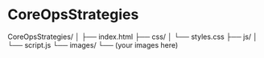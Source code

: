 # CoreOpsStrategies

CoreOpsStrategies/
│
├── index.html
├── css/
│   └── styles.css
├── js/
│   └── script.js
└── images/
    └── (your images here)
